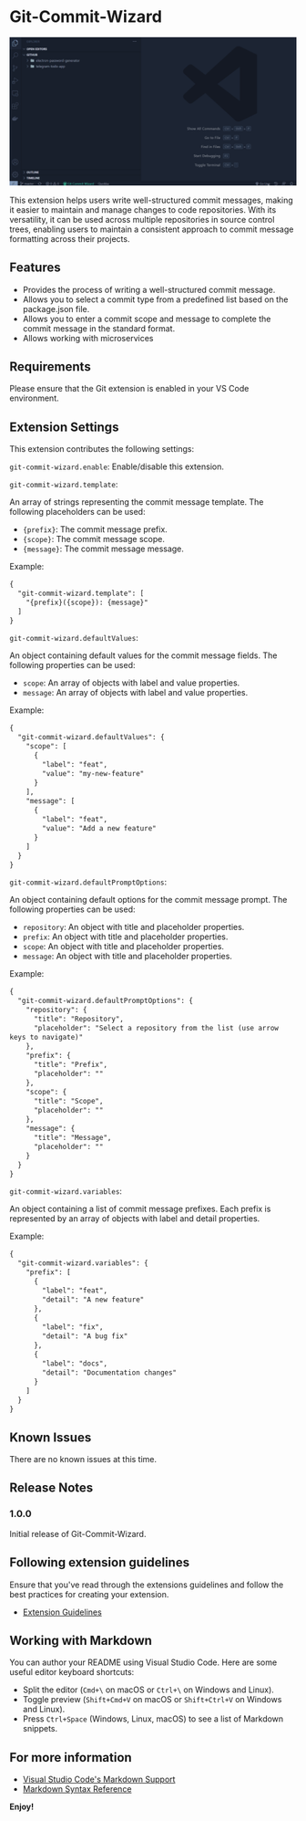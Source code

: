 # Git-Commit-Wizard

![Git Commit Wizard](/assets/git-commit-wizard.gif)

This extension helps users write well-structured commit messages, making it easier to maintain and manage changes to code repositories. With its versatility, it can be used across multiple repositories in source control trees, enabling users to maintain a consistent approach to commit message formatting across their projects.

## Features

* Provides the process of writing a well-structured commit message.
* Allows you to select a commit type from a predefined list based on the package.json file.
* Allows you to enter a commit scope and message to complete the commit message in the standard format.
* Allows working with microservices

## Requirements

Please ensure that the Git extension is enabled in your VS Code environment.

## Extension Settings

This extension contributes the following settings:

`git-commit-wizard.enable`: Enable/disable this extension.

`git-commit-wizard.template`:


An array of strings representing the commit message template. The following placeholders can be used:

* `{prefix}`: The commit message prefix.
* `{scope}`: The commit message scope.
* `{message}`: The commit message message.


Example:
```
{
  "git-commit-wizard.template": [
    "{prefix}({scope}): {message}"
  ]
}

```

`git-commit-wizard.defaultValues`:


An object containing default values for the commit message fields. The following properties can be used:


* `scope`: An array of objects with label and value properties.
* `message`:  An array of objects with label and value properties.


Example: 
```
{
  "git-commit-wizard.defaultValues": {
    "scope": [
      {
        "label": "feat",
        "value": "my-new-feature"
      }
    ],
    "message": [
      {
        "label": "feat",
        "value": "Add a new feature"
      }
    ]
  }
}

```

`git-commit-wizard.defaultPromptOptions`:

An object containing default options for the commit message prompt. The following properties can be used:

* `repository`: An object with title and placeholder properties.
* `prefix`: An object with title and placeholder properties.
* `scope`: An object with title and placeholder properties.
* `message`: An object with title and placeholder properties.

Example:
```
{
  "git-commit-wizard.defaultPromptOptions": {
    "repository": {
      "title": "Repository",
      "placeholder": "Select a repository from the list (use arrow keys to navigate)"
    },
    "prefix": {
      "title": "Prefix",
      "placeholder": ""
    },
    "scope": {
      "title": "Scope",
      "placeholder": ""
    },
    "message": {
      "title": "Message",
      "placeholder": ""
    }
  }
}

```

`git-commit-wizard.variables`:

An object containing a list of commit message prefixes. Each prefix is represented by an array of objects with label and detail properties.

Example:
```
{
  "git-commit-wizard.variables": {
    "prefix": [
      {
        "label": "feat",
        "detail": "A new feature"
      },
      {
        "label": "fix",
        "detail": "A bug fix"
      },
      {
        "label": "docs",
        "detail": "Documentation changes"
      }
    ]
  }
}

```



## Known Issues

There are no known issues at this time.

## Release Notes

### 1.0.0

Initial release of Git-Commit-Wizard.


## Following extension guidelines

Ensure that you've read through the extensions guidelines and follow the best practices for creating your extension.

- [Extension Guidelines](https://code.visualstudio.com/api/references/extension-guidelines)

## Working with Markdown

You can author your README using Visual Studio Code. Here are some useful editor keyboard shortcuts:

- Split the editor (`Cmd+\` on macOS or `Ctrl+\` on Windows and Linux).
- Toggle preview (`Shift+Cmd+V` on macOS or `Shift+Ctrl+V` on Windows and Linux).
- Press `Ctrl+Space` (Windows, Linux, macOS) to see a list of Markdown snippets.

## For more information

- [Visual Studio Code's Markdown Support](http://code.visualstudio.com/docs/languages/markdown)
- [Markdown Syntax Reference](https://help.github.com/articles/markdown-basics/)

**Enjoy!**

